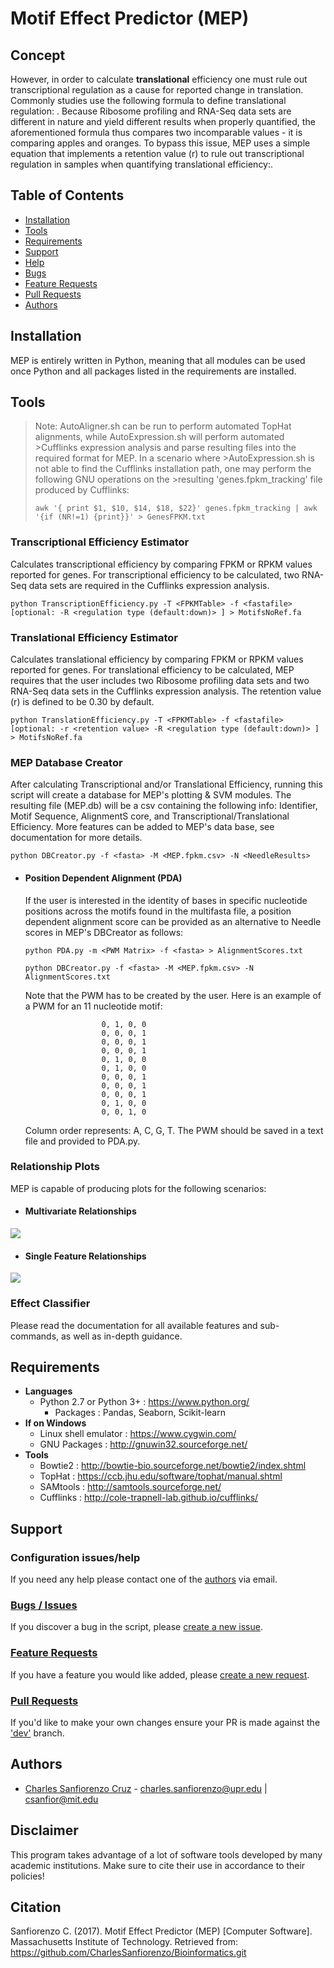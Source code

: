 # Motif Effect Predictor (MEP)

## Concept

However, in order to calculate **translational** efficiency one must rule out transcriptional regulation as a cause for reported change in translation. Commonly studies use the following formula to define translational regulation: . Because Ribosome profiling and RNA-Seq data sets are different in nature and yield different results when properly quantified, the aforementioned formula thus compares two incomparable values - it is comparing apples and oranges. To bypass this issue, MEP uses a simple equation that implements a retention value (r) to rule out transcriptional regulation in samples when quantifying translational efficiency:.

## Table of Contents
- [Installation](#installation)
- [Tools](#tools)
- [Requirements](#requirements)
- [Support](#support)
 - [Help](#configuration-issueshelp)
 - [Bugs](#bugs--issues)
 - [Feature Requests](#feature-requests)
 - [Pull Requests](#pull-requests)
- [Authors](#authors) 

## Installation
MEP is entirely written in Python, meaning that all modules can be used once Python and all packages listed in the requirements are installed. 

## Tools
>Note: AutoAligner.sh can be run to perform automated TopHat alignments, while AutoExpression.sh will perform automated >Cufflinks expression analysis and parse resulting files into the required format for MEP. In a scenario where >AutoExpression.sh is not able to find the Cufflinks installation path, one may perform the following GNU operations on the >resulting 'genes.fpkm_tracking' file produced by Cufflinks:
>
>```awk '{ print $1, $10, $14, $18, $22}' genes.fpkm_tracking | awk '{if (NR!=1) {print}}' > GenesFPKM.txt```

### Transcriptional Efficiency Estimator
Calculates transcriptional efficiency by comparing FPKM or RPKM values reported for genes. For transcriptional efficiency to be calculated, two RNA-Seq data sets are required in the Cufflinks expression analysis.

```python TranscriptionEfficiency.py -T <FPKMTable> -f <fastafile> [optional: -R <regulation type (default:down)> ] > MotifsNoRef.fa```
 
### Translational Efficiency Estimator
Calculates translational efficiency by comparing FPKM or RPKM values reported for genes. For translational efficiency to be calculated, MEP requires that the user includes two Ribosome profiling data sets and two RNA-Seq data sets in the Cufflinks expression analysis. The retention value (r) is defined to be 0.30 by default.

```python TranslationEfficiency.py -T <FPKMTable> -f <fastafile> [optional: -r <retention value> -R <regulation type (default:down)> ] > MotifsNoRef.fa```
 
### MEP Database Creator
After calculating Transcriptional and/or Translational Efficiency, running this script will create a database for MEP's plotting & SVM modules. The resulting file (MEP.db) will be a csv containing the following info: Identifier, Motif Sequence, AlignmentS core, and Transcriptional/Translational Efficiency. More features can be added to MEP's data base, see documentation for more details.

```python DBCreator.py -f <fasta> -M <MEP.fpkm.csv> -N <NeedleResults>```

- #### Position Dependent Alignment (PDA)
  If the user is interested in the identity of bases in specific nucleotide positions across the motifs found in the multifasta file, a position dependent alignment score can be provided as an alternative to Needle scores in MEP's DBCreator as follows:
  
  ```python PDA.py -m <PWM Matrix> -f <fasta> > AlignmentScores.txt```
  
  ```python DBCreator.py -f <fasta> -M <MEP.fpkm.csv> -N AlignmentScores.txt```
  
  Note that the PWM has to be created by the user. Here is an example of a PWM for an 11 nucleotide motif:
  
                       0, 1, 0, 0
                       0, 0, 0, 1
                       0, 0, 0, 1
                       0, 0, 0, 1
                       0, 1, 0, 0
                       0, 1, 0, 0
                       0, 0, 0, 1
                       0, 0, 0, 1
                       0, 0, 0, 1
                       0, 1, 0, 0
                       0, 0, 1, 0
                       
  Column order represents: A, C, G, T. The PWM should be saved in a text file and provided to PDA.py.
  
### Relationship Plots
  MEP is capable of producing plots for the following scenarios:

- #### Multivariate Relationships
![](https://github.com/CharlesSanfiorenzo/Bioinformatics/blob/master/MEP/doc/images/MultiVariate.png?raw=true)
- #### Single Feature Relationships
![](https://github.com/CharlesSanfiorenzo/Bioinformatics/blob/master/MEP/doc/images/SingleFeature.png?raw=true)

### Effect Classifier


Please read the documentation for all available features and sub-commands, as well as in-depth guidance.

## Requirements
* **Languages**
  * Python 2.7 or Python 3+ : https://www.python.org/
    * Packages : Pandas, Seaborn, Scikit-learn
 * **If on Windows**
   * Linux shell emulator : https://www.cygwin.com/
   * GNU Packages : http://gnuwin32.sourceforge.net/
* **Tools**
  * Bowtie2 : http://bowtie-bio.sourceforge.net/bowtie2/index.shtml
  * TopHat : https://ccb.jhu.edu/software/tophat/manual.shtml
  * SAMtools : http://samtools.sourceforge.net/
  * Cufflinks : http://cole-trapnell-lab.github.io/cufflinks/
  
## Support

### Configuration issues/help
If you need any help please contact one of the [authors](#authors) via email.

### [Bugs / Issues](https://github.com/CharlesSanfiorenzo/Bioinformatics/issues)
If you discover a bug in the script, please [create a new issue](https://github.com/CharlesSanfiorenzo/Bioinformatics/issues/new).

### [Feature Requests](https://github.com/CharlesSanfiorenzo/Bioinformatics/labels/Feature%20Request)
If you have a feature you would like added, please [create a new request](https://github.com/CharlesSanfiorenzo/Bioinformatics/issues/new).

### [Pull Requests]()
If you'd like to make your own changes ensure your PR is made against the ['dev']() branch.

## Authors
- [Charles Sanfiorenzo Cruz](https://github.com/CharlesSanfiorenzo/) - charles.sanfiorenzo@upr.edu | csanfior@mit.edu
 
## Disclaimer
This program takes advantage of a lot of software tools developed by many academic institutions. Make sure to cite their use in accordance to their policies!

## Citation
Sanfiorenzo C. (2017). Motif Effect Predictor (MEP) [Computer Software]. Massachusetts Institute of Technology. Retrieved from: https://github.com/CharlesSanfiorenzo/Bioinformatics.git
